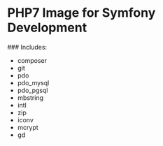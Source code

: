 # PHP7 Image for Symfony Development

### Includes:

- composer
- git
- pdo
- pdo_mysql
- pdo_pgsql
- mbstring
- intl
- zip
- iconv
- mcrypt
- gd

